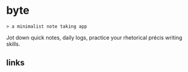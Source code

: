 # byte

``` text
> a minimalist note taking app
```

Jot down quick notes, daily logs, practice your rhetorical précis writing skills.

## links
